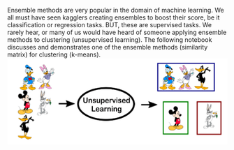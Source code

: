 Ensemble methods are very popular in the domain of machine learning. We all must have seen kagglers creating ensembles to boost their score, be it classification or regression tasks. BUT, these are supervised tasks. We rarely hear, or many of us would have heard of someone applying ensemble methods to clustering (unsupervised learning). The following notebook discusses and demonstrates one of the ensemble methods (similarity matrix) for clustering (k-means).
![alt text](unsupervisedLearning.png "Unsupervised Leanring")